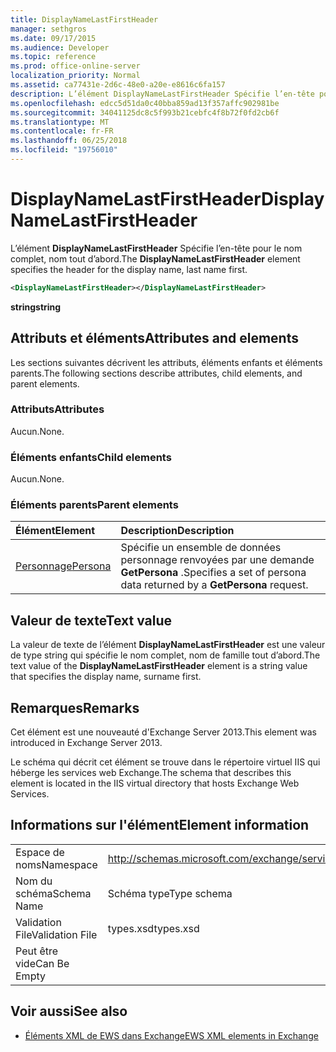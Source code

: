 ```yaml
---
title: DisplayNameLastFirstHeader
manager: sethgros
ms.date: 09/17/2015
ms.audience: Developer
ms.topic: reference
ms.prod: office-online-server
localization_priority: Normal
ms.assetid: ca77431e-2d6c-48e0-a20e-e8616c6fa157
description: L’élément DisplayNameLastFirstHeader Spécifie l’en-tête pour le nom complet, nom tout d’abord.
ms.openlocfilehash: edcc5d51da0c40bba859ad13f357affc902981be
ms.sourcegitcommit: 34041125dc8c5f993b21cebfc4f8b72f0fd2cb6f
ms.translationtype: MT
ms.contentlocale: fr-FR
ms.lasthandoff: 06/25/2018
ms.locfileid: "19756010"
---
```

# <a name="displaynamelastfirstheader"></a><span data-ttu-id="507a7-103">DisplayNameLastFirstHeader</span><span class="sxs-lookup"><span data-stu-id="507a7-103">DisplayNameLastFirstHeader</span></span>

<span data-ttu-id="507a7-104">L’élément **DisplayNameLastFirstHeader** Spécifie l’en-tête pour le nom complet, nom tout d’abord.</span><span class="sxs-lookup"><span data-stu-id="507a7-104">The **DisplayNameLastFirstHeader** element specifies the header for the display name, last name first.</span></span> 
  
```xml
<DisplayNameLastFirstHeader></DisplayNameLastFirstHeader>
```

 <span data-ttu-id="507a7-105">**string**</span><span class="sxs-lookup"><span data-stu-id="507a7-105">**string**</span></span>
## <a name="attributes-and-elements"></a><span data-ttu-id="507a7-106">Attributs et éléments</span><span class="sxs-lookup"><span data-stu-id="507a7-106">Attributes and elements</span></span>

<span data-ttu-id="507a7-107">Les sections suivantes décrivent les attributs, éléments enfants et éléments parents.</span><span class="sxs-lookup"><span data-stu-id="507a7-107">The following sections describe attributes, child elements, and parent elements.</span></span>
  
### <a name="attributes"></a><span data-ttu-id="507a7-108">Attributs</span><span class="sxs-lookup"><span data-stu-id="507a7-108">Attributes</span></span>

<span data-ttu-id="507a7-109">Aucun.</span><span class="sxs-lookup"><span data-stu-id="507a7-109">None.</span></span>
  
### <a name="child-elements"></a><span data-ttu-id="507a7-110">Éléments enfants</span><span class="sxs-lookup"><span data-stu-id="507a7-110">Child elements</span></span>

<span data-ttu-id="507a7-111">Aucun.</span><span class="sxs-lookup"><span data-stu-id="507a7-111">None.</span></span>
  
### <a name="parent-elements"></a><span data-ttu-id="507a7-112">Éléments parents</span><span class="sxs-lookup"><span data-stu-id="507a7-112">Parent elements</span></span>

|<span data-ttu-id="507a7-113">**Élément**</span><span class="sxs-lookup"><span data-stu-id="507a7-113">**Element**</span></span>|<span data-ttu-id="507a7-114">**Description**</span><span class="sxs-lookup"><span data-stu-id="507a7-114">**Description**</span></span>|
|:-----|:-----|
|[<span data-ttu-id="507a7-115">Personnage</span><span class="sxs-lookup"><span data-stu-id="507a7-115">Persona</span></span>](persona.md) <br/> |<span data-ttu-id="507a7-116">Spécifie un ensemble de données personnage renvoyées par une demande **GetPersona** .</span><span class="sxs-lookup"><span data-stu-id="507a7-116">Specifies a set of persona data returned by a **GetPersona** request.</span></span>  <br/> |
   
## <a name="text-value"></a><span data-ttu-id="507a7-117">Valeur de texte</span><span class="sxs-lookup"><span data-stu-id="507a7-117">Text value</span></span>

<span data-ttu-id="507a7-118">La valeur de texte de l’élément **DisplayNameLastFirstHeader** est une valeur de type string qui spécifie le nom complet, nom de famille tout d’abord.</span><span class="sxs-lookup"><span data-stu-id="507a7-118">The text value of the **DisplayNameLastFirstHeader** element is a string value that specifies the display name, surname first.</span></span> 
  
## <a name="remarks"></a><span data-ttu-id="507a7-119">Remarques</span><span class="sxs-lookup"><span data-stu-id="507a7-119">Remarks</span></span>

<span data-ttu-id="507a7-120">Cet élément est une nouveauté d'Exchange Server 2013.</span><span class="sxs-lookup"><span data-stu-id="507a7-120">This element was introduced in Exchange Server 2013.</span></span>
  
<span data-ttu-id="507a7-121">Le schéma qui décrit cet élément se trouve dans le répertoire virtuel IIS qui héberge les services web Exchange.</span><span class="sxs-lookup"><span data-stu-id="507a7-121">The schema that describes this element is located in the IIS virtual directory that hosts Exchange Web Services.</span></span>
  
## <a name="element-information"></a><span data-ttu-id="507a7-122">Informations sur l'élément</span><span class="sxs-lookup"><span data-stu-id="507a7-122">Element information</span></span>

|||
|:-----|:-----|
|<span data-ttu-id="507a7-123">Espace de noms</span><span class="sxs-lookup"><span data-stu-id="507a7-123">Namespace</span></span>  <br/> |http://schemas.microsoft.com/exchange/services/2006/types  <br/> |
|<span data-ttu-id="507a7-124">Nom du schéma</span><span class="sxs-lookup"><span data-stu-id="507a7-124">Schema Name</span></span>  <br/> |<span data-ttu-id="507a7-125">Schéma type</span><span class="sxs-lookup"><span data-stu-id="507a7-125">Type schema</span></span>  <br/> |
|<span data-ttu-id="507a7-126">Validation File</span><span class="sxs-lookup"><span data-stu-id="507a7-126">Validation File</span></span>  <br/> |<span data-ttu-id="507a7-127">types.xsd</span><span class="sxs-lookup"><span data-stu-id="507a7-127">types.xsd</span></span>  <br/> |
|<span data-ttu-id="507a7-128">Peut être vide</span><span class="sxs-lookup"><span data-stu-id="507a7-128">Can Be Empty</span></span>  <br/> ||
   
## <a name="see-also"></a><span data-ttu-id="507a7-129">Voir aussi</span><span class="sxs-lookup"><span data-stu-id="507a7-129">See also</span></span>

- [<span data-ttu-id="507a7-130">Éléments XML de EWS dans Exchange</span><span class="sxs-lookup"><span data-stu-id="507a7-130">EWS XML elements in Exchange</span></span>](ews-xml-elements-in-exchange.md)

